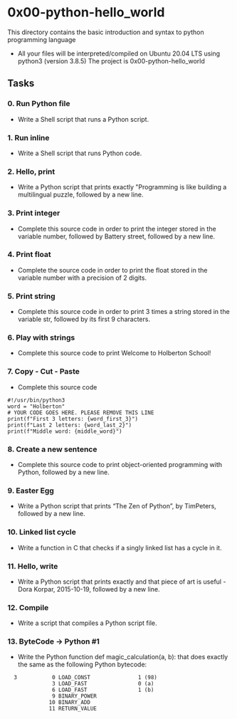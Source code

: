 # 0x00-python-hello_world
This directory contains the basic introduction and syntax to python programming language 
- All your files will be interpreted/compiled on Ubuntu 20.04 LTS using python3 (version 3.8.5)
The project is 0x00-python-hello_world

## Tasks
### 0. Run Python file
- Write a Shell script that runs a Python script.

### 1. Run inline
- Write a Shell script that runs Python code.

### 2. Hello, print
- Write a Python script that prints exactly "Programming is like building a multilingual puzzle, followed by a new line.

### 3. Print integer
- Complete this source code in order to print the integer stored in the variable number, followed by Battery street, followed by a new line.

### 4. Print float
- Complete the source code in order to print the float stored in the variable number with a precision of 2 digits.

### 5. Print string
- Complete this source code in order to print 3 times a string stored in the variable str, followed by its first 9 characters.

### 6. Play with strings
- Complete this source code to print Welcome to Holberton School!

### 7. Copy - Cut - Paste
- Complete this source code
```
#!/usr/bin/python3
word = "Holberton"
# YOUR CODE GOES HERE. PLEASE REMOVE THIS LINE
print(f"First 3 letters: {word_first_3}")
print(f"Last 2 letters: {word_last_2}")
print(f"Middle word: {middle_word}")
```

### 8. Create a new sentence
- Complete this source code to print object-oriented programming with Python, followed by a new line.

### 9. Easter Egg
- Write a Python script that prints “The Zen of Python”, by TimPeters, followed by a new line.

### 10. Linked list cycle
- Write a function in C that checks if a singly linked list has a cycle in it.

### 11. Hello, write
- Write a Python script that prints exactly and that piece of art is useful - Dora Korpar, 2015-10-19, followed by a new line.

### 12. Compile
- Write a script that compiles a Python script file.

### 13. ByteCode -> Python #1
- Write the Python function def magic_calculation(a, b): that does exactly the same as the following Python bytecode:
```
  3           0 LOAD_CONST               1 (98)
              3 LOAD_FAST                0 (a)
              6 LOAD_FAST                1 (b)
              9 BINARY_POWER
             10 BINARY_ADD
             11 RETURN_VALUE
```